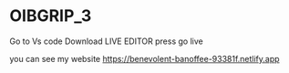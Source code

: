 # OIBGRIP_3

Go to Vs code 
Download LIVE EDITOR
press go live

you can see my website 
https://benevolent-banoffee-93381f.netlify.app
